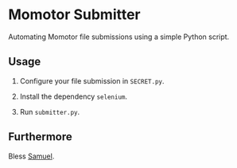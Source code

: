 # Momotor Submitter

Automating Momotor file submissions using a simple Python script.

## Usage

1. Configure your file submission in `SECRET.py`.

2. Install the dependency `selenium`.

3. Run `submitter.py`.

## Furthermore

Bless [Samuel](https://github.com/justsamuel "Github Account").
